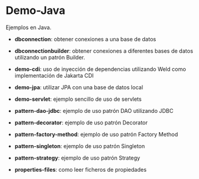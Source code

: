 # Demo-Java
Ejemplos en Java.  

- **dbconnection**: obtener conexiones a una base de datos

- **dbconnectionbuilder**: obtener conexiones a diferentes bases de datos utilizando un patrón Builder.

- **demo-cdi**: uso de inyección de dependencias utilizando Weld como implementación de Jakarta CDI

- **demo-jpa**: utilizar JPA con una base de datos local

- **demo-servlet**: ejemplo sencillo de uso de servlets

- **pattern-dao-jdbc**: ejemplo de uso patrón DAO utilizando JDBC

- **pattern-decorator**: ejemplo de uso patrón Decorator

- **pattern-factory-method**: ejemplo de uso patrón Factory Method

- **pattern-singleton**: ejemplo de uso patrón Singleton

- **pattern-strategy**: ejemplo de uso patrón Strategy

- **properties-files**: como leer ficheros de propiedades
